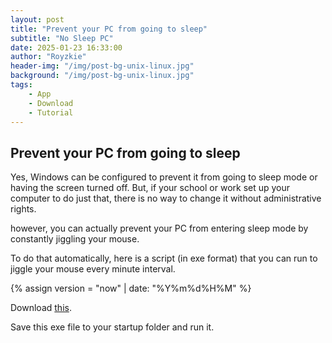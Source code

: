 ```yaml
---
layout: post
title: "Prevent your PC from going to sleep"
subtitle: "No Sleep PC"
date: 2025-01-23 16:33:00
author: "Royzkie"
header-img: "/img/post-bg-unix-linux.jpg"
background: "/img/post-bg-unix-linux.jpg"
tags:
    - App
    - Download
    - Tutorial
---
```


<h2>Prevent your PC from going to sleep</h2>

<p>Yes, Windows can be configured to prevent it from going to sleep mode or having the screen turned off. But, if your school or work set up your computer to do just that, there is no way to change it without administrative rights.</p>

<p>however, you can actually prevent your PC from entering sleep mode by constantly jiggling your mouse.</p>

<p>To do that automatically, here is a script (in exe format) that you can run to jiggle your mouse every minute interval.</p>

{% assign version =  "now" | date: "%Y%m%d%H%M"  %}
<p>Download <a href="{{'/download/NoSleep1m.zip?v=0X' | append: version | relative_url }}" target="_blank">this</a>.

<p>Save this exe file to your startup folder and run it.</p>

